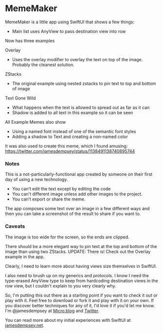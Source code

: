 MemeMaker
=================================

MemeMaker is a little app using SwiftUI that shows a few things:

- Main list uses AnyView to pass destination view into row

Now has three examples

Overlay
- Uses the overlay modifier to overlay the text on top of the image. Probably the cleanest solution.

ZStacks
- The original example using nested zstacks to pin text to top and bottom of image

Text Gone Wild
- What happens when the text is allowed to spread out as far as it can
- Shadow is added to all text in this example so it can be seen

All Example Memes also show
- Using a named font instead of one of the semantic font styles
- Adding a shadow to Text and creating a non-named color

It was also used to create this meme, which I found amusing:
https://twitter.com/jamesdempsey/status/1138491138740895744


### Notes ###

This is a not-particularly-functional app created by someone on their first day of using a new technology.
- You can’t edit the text except by editing the code
- You can't different image unless add other images to the project.
- You can’t export or share the meme.

The app composes some text over an image in a few different ways and then you can take a screenshot of the result to share if you want to.


### Caveats ###

The image is too wide for the screen, so the ends are clipped.

There should be a more elegant way to pin text at the top and bottom of the image than using two ZStacks.
UPDATE: There is! Check out the Overlay example in the app.

Clearly, I need to learn more about having views size themselves in SwiftUI.

I also need to brush up on my generics and protocols. I know I need the type-erased AnyView type to keep from hardcoding destination views in the row view, but I couldn't explain to you very clearly why.

So, I'm putting this out there as a starting point if you want to check it out or play with it. Feel free to download or fork it and play with it on your own. If you discover better techniques for any of it, I'd love it if you'd let me know. I'm @jamesdempsey at [Micro.blog](https://micro.blog/jamesdempsey) and [Twitter](https://twitter.com/jamesdempsey).

You can read more about my initial experiences with SwiftUI at [jamesdempsey.net](https://jamesdempsey.net).

